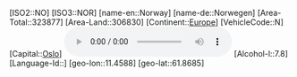 ﻿---
location: [61.8685,11.4588]
type: Country
tags:
- geo/Country

SpocWebEntityId: 26984
isDeleted: false
confidential: public

---
[ISO2::NO]
[ISO3::NOR]
[name-en::Norway]
[name-de::Norwegen]
[Area-Total::323877]
[Area-Land::306830]
[Continent::[Europe](geo/Continent/Europe.md)]
[VehicleCode::N]
[Capital::[Oslo](geo/Continent/Europe/Norway/Oslo.md)]
![Anthem-Norway](xLarge/National-Anthem/Anthem-Norway.mp3)
[Alcohol-l::7.8]
[Language-Id::]
[geo-lon::11.4588]
[geo-lat::61.8685]

